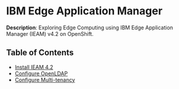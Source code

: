 # IBM Edge Application Manager

**Description**: Exploring Edge Computing using IBM Edge Application Manager (IEAM) v4.2 on OpenShift.

## Table of Contents
- [Install IEAM 4.2](../IEAM/IEAM-Install.md)
- [Configure OpenLDAP](../IEAM/OpenLDAP/OpenLDAP.md)
- [Configure Multi-tenancy](IEAM-Multi-tenancy.md)
